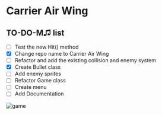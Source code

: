 Carrier Air Wing
=========

## TO-DO-M♫ list
- [ ] Test the new Hit() method
- [x] Change repo name to Carrier Air Wing</del>
- [ ] Refactor and add the existing collision and enemy system</del>
- [x] Create Bullet class</del>
- [ ] Add enemy sprites
- [ ] Refactor Game class
- [ ] Create menu
- [ ] Add Documentation

<img src="http://upload.wikimedia.org/wikipedia/en/0/0f/Carrier_Airwing_game_flyer.png" alt="game" />
